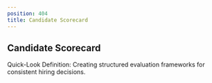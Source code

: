 ```yaml
---
position: 404
title: Candidate Scorecard
---
```


## Candidate Scorecard

Quick-Look Definition: Creating structured evaluation frameworks for consistent hiring decisions.